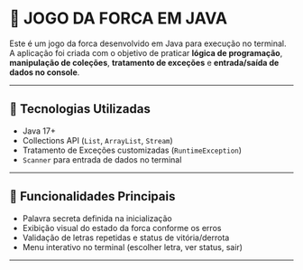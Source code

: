# 🎯 JOGO DA FORCA EM JAVA

Este é um jogo da forca desenvolvido em Java para execução no terminal.  
A aplicação foi criada com o objetivo de praticar **lógica de programação**, **manipulação de coleções**, **tratamento de exceções** e **entrada/saída de dados no console**.

---

## 🚀 Tecnologias Utilizadas

-  Java 17+
-  Collections API (`List`, `ArrayList`, `Stream`)
-  Tratamento de Exceções customizadas (`RuntimeException`)
-  `Scanner` para entrada de dados no terminal

---

## 🧩 Funcionalidades Principais

-  Palavra secreta definida na inicialização  
-  Exibição visual do estado da forca conforme os erros  
-  Validação de letras repetidas e status de vitória/derrota  
-  Menu interativo no terminal (escolher letra, ver status, sair)  

---

